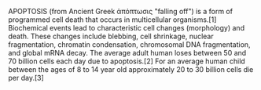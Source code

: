 APOPTOSIS (from Ancient Greek ἀπόπτωσις "falling off") is a form of programmed cell death that occurs in multicellular organisms.[1] Biochemical events lead to characteristic cell changes (morphology) and death. These changes include blebbing, cell shrinkage, nuclear fragmentation, chromatin condensation, chromosomal DNA fragmentation, and global mRNA decay. The average adult human loses between 50 and 70 billion cells each day due to apoptosis.[2] For an average human child between the ages of 8 to 14 year old approximately 20 to 30 billion cells die per day.[3]
